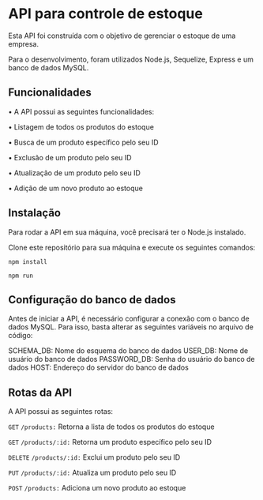 # API para controle de estoque

Esta API foi construída com o objetivo de gerenciar o estoque de uma empresa.

Para o desenvolvimento, foram utilizados Node.js, Sequelize, Express e um banco de dados MySQL.

## Funcionalidades
• A API possui as seguintes funcionalidades:

• Listagem de todos os produtos do estoque

• Busca de um produto específico pelo seu ID

• Exclusão de um produto pelo seu ID

• Atualização de um produto pelo seu ID

• Adição de um novo produto ao estoque

## Instalação
Para rodar a API em sua máquina, você precisará ter o Node.js instalado.

Clone este repositório para sua máquina e execute os seguintes comandos:
```
npm install

npm run
```
## Configuração do banco de dados
Antes de iniciar a API, é necessário configurar a conexão com o banco de dados MySQL. Para isso, basta alterar as seguintes variáveis no arquivo de código:

SCHEMA_DB: Nome do esquema do banco de dados
USER_DB: Nome de usuário do banco de dados
PASSWORD_DB: Senha do usuário do banco de dados
HOST: Endereço do servidor do banco de dados
## Rotas da API
A API possui as seguintes rotas:

``GET`` `/products:` Retorna a lista de todos os produtos do estoque

`GET` `/products/:id:` Retorna um produto específico pelo seu ID

`DELETE` `/products/:id:` Exclui um produto pelo seu ID

`PUT` `/products/:id:` Atualiza um produto pelo seu ID

`POST` `/products:` Adiciona um novo produto ao estoque


